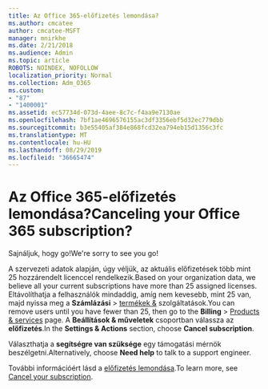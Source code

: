 ```yaml
---
title: Az Office 365-előfizetés lemondása?
ms.author: cmcatee
author: cmcatee-MSFT
manager: mnirkhe
ms.date: 2/21/2018
ms.audience: Admin
ms.topic: article
ROBOTS: NOINDEX, NOFOLLOW
localization_priority: Normal
ms.collection: Adm_O365
ms.custom:
- "87"
- "1400001"
ms.assetid: ec57734d-073d-4aee-8c7c-f4aa9e7130ae
ms.openlocfilehash: 7bf1ae4696576155ac3df3356ebf5d32ec779dbb
ms.sourcegitcommit: b3e55405af384e868fcd32ea794eb15d1356c3fc
ms.translationtype: MT
ms.contentlocale: hu-HU
ms.lasthandoff: 08/29/2019
ms.locfileid: "36665474"
---
```

# <a name="canceling-your-office-365-subscription"></a><span data-ttu-id="03804-102">Az Office 365-előfizetés lemondása?</span><span class="sxs-lookup"><span data-stu-id="03804-102">Canceling your Office 365 subscription?</span></span>

<span data-ttu-id="03804-103">Sajnáljuk, hogy go!</span><span class="sxs-lookup"><span data-stu-id="03804-103">We're sorry to see you go!</span></span>
  
<span data-ttu-id="03804-104">A szervezeti adatok alapján, úgy véljük, az aktuális előfizetések több mint 25 hozzárendelt licenccel rendelkezik.</span><span class="sxs-lookup"><span data-stu-id="03804-104">Based on your organization data, we believe all your current subscriptions have more than 25 assigned licenses.</span></span> <span data-ttu-id="03804-105">Eltávolíthatja a felhasználók mindaddig, amíg nem kevesebb, mint 25 van, majd nyissa meg a **Számlázási** \> [termékek &](https://go.microsoft.com/fwlink/p/?linkid=842054) szolgáltatások.</span><span class="sxs-lookup"><span data-stu-id="03804-105">You can remove users until you have fewer than 25, then go to the **Billing** \> [Products & services](https://go.microsoft.com/fwlink/p/?linkid=842054) page.</span></span> <span data-ttu-id="03804-106">A **Beállítások & műveletek** csoportban válassza az **előfizetés**.</span><span class="sxs-lookup"><span data-stu-id="03804-106">In the **Settings & Actions** section, choose **Cancel subscription**.</span></span>
  
<span data-ttu-id="03804-107">Választhatja a **segítségre van szüksége** egy támogatási mérnök beszélgetni.</span><span class="sxs-lookup"><span data-stu-id="03804-107">Alternatively, choose **Need help** to talk to a support engineer.</span></span>
  
<span data-ttu-id="03804-108">További információért lásd a [előfizetés lemondása](https://docs.microsoft.com/office365/admin/subscriptions-and-billing/cancel-your-subscription).</span><span class="sxs-lookup"><span data-stu-id="03804-108">To learn more, see [Cancel your subscription](https://docs.microsoft.com/office365/admin/subscriptions-and-billing/cancel-your-subscription).</span></span>